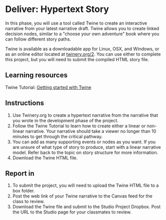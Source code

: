 # Deliver: Hypertext Story

In this phase, you will use a tool called Twine to create an interactive narrative from your latest narrative draft. Twine allows you to create linked decision nodes, similar to a "choose your own adventure" book where you can follow different story paths.

Twine is available as a downloadable app for Linux, OSX, and Windows, or as an online editor located at [twinery.org/2](https://twinery.org/2/). You can use either to complete this project, but you will need to submit the compiled HTML story file.

## Learning resources

Twine Tutorial: [Getting started with Twine](/topics/twine-tutorial-getting-started.md)

## Instructions

1. Use Twinery.org to create a hypertext narrative from the narrative that you wrote in the development phase of the project.
2. Follow the Twine Tutorial to learn how to create either a linear or non-linear narrative. Your narrative should take a viewer no longer than 10 minutes to get through the critical pathway.
3. You can add as many supporting events or nodes as you want. If you are unsure of what type of story to produce, start with a linear narrative model. Refer back to the topic on story structure for more information.
4. Download the Twine HTML file.

## Report in

1. To submit the project, you will need to upload the Twine HTML file to a box folder. 
2. Post the web link of your Twine narrative to the Canvas feed for the class to review.
3. Download the Twine file and submit to the Studio Project Dropbox. Post the URL to the Studio page for your classmates to review.



